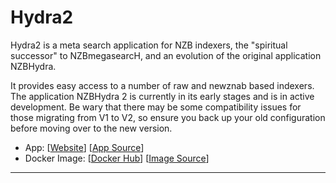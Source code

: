 # Hydra2

Hydra2 is a meta search application for NZB indexers, the "spiritual successor" to NZBmegasearcH, and an evolution of the original application NZBHydra.

It provides easy access to a number of raw and newznab based indexers. The application NZBHydra 2 is currently in its early stages and is in active development. Be wary that there may be some compatibility issues for those migrating from V1 to V2, so ensure you back up your old configuration before moving over to the new version.

- App: [[Website](https://github.com/theotherp/nzbhydra2)] [[App Source](https://github.com/linuxserver/docker-hydra2)]
- Docker Image: [[Docker Hub](https://hub.docker.com/)] [[Image Source](https://hub.docker.com/r/linuxserver/hydra2)]

---